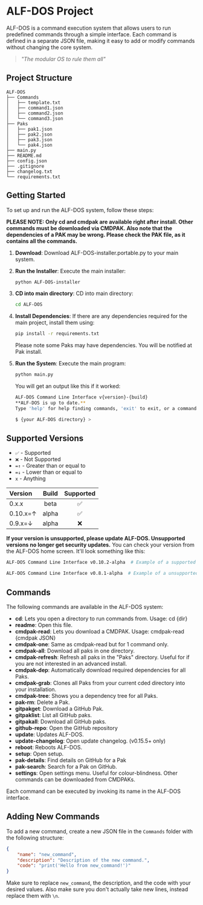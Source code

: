 # ALF-DOS Project

ALF-DOS is a command execution system that allows users to run predefined commands through a simple interface. Each command is defined in a separate JSON file, making it easy to add or modify commands without changing the core system.

> *"The modular OS to rule them all"*

## Project Structure

```plaintext
ALF-DOS
├── Commands
│   ├── template.txt
│   ├── command1.json
│   ├── command2.json
│   └── command3.json
├── Paks
│   ├── pak1.json
│   ├── pak2.json
│   ├── pak3.json
│   └── pak4.json
├── main.py
├── README.md
├── config.json
├── .gitignore
├── changelog.txt
└── requirements.txt
```

## Getting Started

To set up and run the ALF-DOS system, follow these steps:

**PLEASE NOTE: Only cd and cmdpak are available right after install. Other commands must be downloaded via CMDPAK. Also note that the dependencies of a PAK may be wrong. Please check the PAK file, as it contains all the commands.**

1. **Download**:
   Download ALF-DOS-installer.portable.py to your main system.

2. **Run the Installer**:
   Execute the main installer:

   ```bash
   python ALF-DOS-installer
   ```

3. **CD into main directory**:
   CD into main directory:

   ```bash
   cd ALF-DOS
   ```

4. **Install Dependencies**:
   If there are any dependencies required for the main project, install them using:

   ```bash
   pip install -r requirements.txt
   ```

   Please note some Paks may have dependencies. You will be notified at Pak install.

5. **Run the System**:
   Execute the main program:

   ```bash
   python main.py
   ```

   You will get an output like this if it worked:

   ```bash
   ALF-DOS Command Line Interface v{version}-{build}
   **ALF-DOS is up to date.**
   Type 'help' for help finding commands, 'exit' to exit, or a command to execute.

   $ {your ALF-DOS directory} >
   ```

## Supported Versions

* `✅` - Supported  
* `❌` - Not Supported
* `=↑` - Greater than or equal to
* `=↓` - Lower than or equal to
* `x` - Anything

| Version | Build | Supported |
|:--------|:-----:|:---------:|
| 0.x.x   | beta  | ✅ |
| 0.10.x=↑| alpha | ✅ |
| 0.9.x=↓ | alpha | ❌ |

**If your version is unsupported, please update ALF-DOS. Unsupported versions no longer get security updates.**
You can check your version from the ALF-DOS home screen. It'll look something like this:
```bash
ALF-DOS Command Line Interface v0.10.2-alpha  # Example of a supported version
```
```bash
ALF-DOS Command Line Interface v0.8.1-alpha  # Example of a unsupported version
```

## Commands

The following commands are available in the ALF-DOS system:

- **cd**: Lets you open a directory to run commands from. Usage: cd {dir}
- **readme**: Open this file.
- **cmdpak-read**: Lets you download a CMDPAK. Usage: cmdpak-read {cmdpak JSON}
- **cmdpak-one**: Same as cmdpak-read but for 1 command only.
- **cmdpak-all**: Download all paks in one directory.
- **cmdpak-refresh**: Refresh all paks in the "Paks" directory. Useful for if you are not interested in an advanced install.
- **cmdpak-dep**: Automatically download required dependencies for all Paks.
- **cmdpak-grab**: Clones all Paks from your current cded directory into your installation.
- **cmdpak-tree**: Shows you a dependency tree for all Paks.
- **pak-rm**: Delete a Pak.
- **gitpakget**: Download a GitHub Pak.
- **gitpaklist**: List all GitHub paks.
- **gitpakall**: Download all GitHub paks.
- **github-repo**: Open the GitHub repository
- **update**: Updates ALF-DOS.
- **update-changelog**: Open update changelog. (v0.15.5+ only)
- **reboot**: Reboots ALF-DOS.
- **setup**: Open setup.
- **pak-details**: Find details on GitHub for a Pak
- **pak-search**: Search for a Pak on GitHub.
- **settings**: Open settings menu. Useful for colour-blindness.
Other commands can be downloaded from CMDPAKs.

Each command can be executed by invoking its name in the ALF-DOS interface.

## Adding New Commands

To add a new command, create a new JSON file in the `Commands` folder with the following structure:

```json
{
    "name": "new_command",
    "description": "Description of the new command.",
    "code": "print('Hello from new_command!')"
}
```

Make sure to replace `new_command`, the description, and the code with your desired values.
Also make sure you don't actually take new lines, instead replace them with `\n`.

